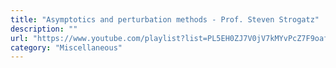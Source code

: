 ```yaml
---
title: "Asymptotics and perturbation methods - Prof. Steven Strogatz"
description: ""
url: "https://www.youtube.com/playlist?list=PL5EH0ZJ7V0jV7kMYvPcZ7F9oaf_YAlfbI"
category: "Miscellaneous"
---
```


